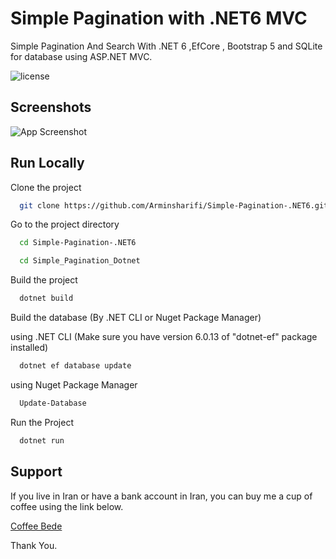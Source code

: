 # Simple Pagination with .NET6 MVC

Simple Pagination And Search With .NET 6 ,EfCore , Bootstrap 5 and SQLite for database using ASP.NET MVC.

![license](https://img.shields.io/github/license/Arminsharifi/Simple-Pagination-.NET6)
## Screenshots

![App Screenshot](https://raw.githubusercontent.com/Arminsharifi/Simple-Pagination-.NET6/main/Screenshots/Main.png)


## Run Locally

Clone the project

```bash
  git clone https://github.com/Arminsharifi/Simple-Pagination-.NET6.git
```

Go to the project directory

```bash
  cd Simple-Pagination-.NET6
```

```bash
  cd Simple_Pagination_Dotnet
```

Build the project

```bash
  dotnet build
```

Build the database (By .NET CLI or Nuget Package Manager)

using .NET CLI (Make sure you have version 6.0.13 of "dotnet-ef" package installed)
```bash
  dotnet ef database update
```

using Nuget Package Manager
```bash
  Update-Database
```

Run the Project
```bash
  dotnet run
```
## Support

If you live in Iran or have a bank account in Iran, you can buy me a cup of coffee using the link below.

[Coffee Bede](https://www.coffeebede.com/arminsharifi)

Thank You.
